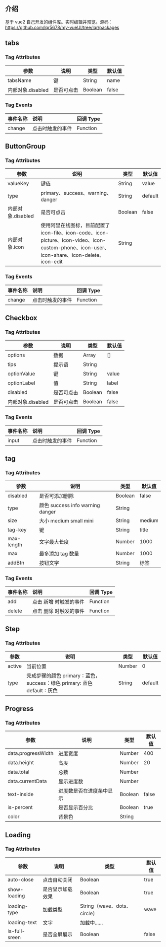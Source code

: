 ## 介绍

基于 vue2 自己开发的组件库。实时编辑并预览。源码：https://github.com/lqr5678/my-vueUI/tree/lqr/packages

## tabs

<vuep template="#myTabs"></vuep>

<script v-pre type="text/x-template" id="myTabs">
<template>
  <div>
    {{tab}}
    <my-tabs v-model="tab" :tabs="tabs" @change="change"></my-tabs>
  </div>
</template>
<script>
module.exports = {
  data () {
    return {
      tab: 0,
      tabs: [
        { name: '图片'},
        { name: '视频'},
        { name: '文件'},
        // { name: '代码', disabled: true },
      ]
    }
  },
  methods:{
    change(index, item){
      console.log(index)
      console.log(item)
    }
  }
}
</script>

### Tag Attributes

| 参数              | 说明       | 类型    | 默认值 |
| ----------------- | ---------- | ------- | ------ |
| tabsName          | 键         | String  | name   |
| 内部对象.disabled | 是否可点击 | Boolean | false  |

### Tag Events

| 事件名称 | 说明             | 回调 Type |
| :------- | :--------------- | :-------- |
| change   | 点击时触发的事件 | Function  |

## ButtonGroup

<vuep template="#myButtonGroup"></vuep>

<script v-pre type="text/x-template" id="myButtonGroup">
<template>
  <div>
    {{btnVal}}
    <my-button-group :buttons="buttonsList" v-model="btnVal" type="primary" @input="change"></my-button-group>
  </div>
</template>
<script>
module.exports = {
  data () {
    return {
      btnVal: 1,
      buttonsList: [
        { value: 1, name: '图片', icon: "icon-picture" },
        { value: 2, name: '视频', icon: "icon-video" },
        { value: 3, name: '文件', icon: "icon-file" },
        { value: 4, name: '代码', icon: "icon-code", disabled: true },
      ]
    }
  },
  methods:{
    change(itemVal){
      console.log(itemVal)
    }
  }
}
</script>

### Tag Attributes

| 参数     | 说明       | 类型    | 默认值 |
| -------- | ---------- | ------- | ------ |
| valueKey | 键值       | String  | value   |
| type | primary、success、warning、danger       | String  | default   |
| 内部对象.disabled | 是否可点击 | Boolean | false  |
| 内部对象.icon | 使用阿里在线图标，目前配置了icon-file、icon-code、icon-picture、icon-video、icon-custom-phone、icon-user、icon-share、icon-delete、icon-edit| String |   |

### Tag Events

| 事件名称 | 说明             | 回调 Type |
| :------- | :--------------- | :-------- |
| change   | 点击时触发的事件 | Function  |


## Checkbox

<vuep template="#myCheckbox"></vuep>

<script v-pre type="text/x-template" id="myCheckbox">
<template>
  <div>
    {{checkList}}
    <my-checkbox :options="optionsList" v-model="checkList" tips="我是提示语" @input="change"></my-checkbox>
  </div>
</template>
<script>
module.exports = {
  data () {
    return {
      checkList: [1,2],
      optionsList: [
        { value: 1, label: '图片', icon: "icon-picture" },
        { value: 2, label: '视频', icon: "icon-video" },
        { value: 3, label: '文件', icon: "icon-file" },
        // { value: 4, label: '代码', icon: "icon-code", disabled: true },
      ]
    }
  },
  methods:{
    change(itemVal){
      console.log(itemVal)
    }
  }
}
</script>

### Tag Attributes

| 参数              | 说明       | 类型    | 默认值 |
| ----------------- | ---------- | ------- | ------ |
| options           | 数据       | Array   | []     |
| tips              | 提示语     | String  |        |
| optionValue       | 键         | String  | value  |
| optionLabel       | 值         | String  | label  |
| disabled          | 是否可点击 | Boolean | false  |
| 内部对象.disabled | 是否可点击 | Boolean | false  |

### Tag Events

| 事件名称 | 说明             | 回调 Type |
| :------- | :--------------- | :-------- |
| input    | 点击时触发的事件 | Function  |

## tag

<vuep template="#myTag"></vuep>

<script v-pre type="text/x-template" id="myTag">
<template>
  <div>
    {{tag}}
    <my-tag v-model="tag" @add="addFn" @delete="deleteFn"></my-tag>
  </div>
</template>
<script>
module.exports = {
  data () {
    return {
      tag: [{"title": "标签1"}, {"title": "标签2"}]
    }
  },
  methods:{
    addFn(item){
      console.log(item)
    },
    deleteFn(item){
      console.log(item)
    }
  }
}
</script>

### Tag Attributes

| 参数       | 说明                             | 类型    | 默认值 |
| ---------- | -------------------------------- | ------- | ------ |
| disabled   | 是否可添加删除                   | Boolean | false  |
| type       | 颜色 success info warning danger | String  |        |
| size       | 大小 medium small mini           | String  | medium |
| tag-key    | 键                               | String  | title  |
| max-length | 文字最大长度                     | Number  | 1000   |
| max        | 最多添加 tag 数量                | Number  | 1000   |
| addBtn     | 按钮文字                         | String  | 标签   |

### Tag Events

| 事件名称 | 说明                   | 回调 Type |
| :------- | :--------------------- | :-------- |
| add      | 点击 新增 时触发的事件 | Function  |
| delete   | 点击 删除 时触发的事件 | Function  |

## Step

<vuep template="#myStep"></vuep>

<script v-pre type="text/x-template" id="myStep">
<template>
  <div>
    <my-step :active="active" type="success" :steps-list="stepsList"></my-step>
  </div>
</template>
<script>
module.exports = {
  data () {
    return {
      active: 0,
      stepsList: [
        { title: '标题1', desc: '我是描述一' },
        { title: '标题2', desc: '我是描述二' },
        { title: '标题3', desc: '我是描述三' },
        { title: '标题4', desc: '我是描述四' },
      ]
    }
  },
  methods:{
    add(item){
      console.log(item)
    },
    deleteFn(item){
      console.log(item)
    }
  }
}
</script>

### Tag Attributes

| 参数   | 说明                                                                    | 类型   | 默认值  |
| ------ | ----------------------------------------------------------------------- | ------ | ------- |
| active | 当前位置                                                                | Number | 0       |
| type   | 完成步骤的颜色 primary：蓝色，success：绿色 primary: 蓝色 default：灰色 | String | default |

## Progress

<vuep template="#myProgress"></vuep>

<script v-pre type="text/x-template" id="myProgress">
<template>
  <div>
    <my-progress :data="progressObj" :is-percent="false"></my-progress>
  </div>
</template>
<script>
module.exports = {
  data () {
    return {
      progressObj: {
        progressWidth: 100,
        height: '30',
        currentData: 50,
        total: 100,
      }
    }
  }
}
</script>

### Tag Attributes

| 参数               | 说明                     | 类型    | 默认值 |
| ------------------ | ------------------------ | ------- | ------ |
| data.progressWidth | 进度宽度                 | Number  | 400    |
| data.height        | 高度                     | Number  | 20     |
| data.total         | 总数                     | Number  |        |
| data.currentData   | 显示进度数               | Number  |        |
| text-inside        | 进度数是否在进度条中显示 | Boolean | false  |
| is-percent         | 是否显示百分比           | Boolean | true   |
| color              | 背景色                   | String  |        |

## Loading

<vuep template="#myLoading"></vuep>

<script v-pre type="text/x-template" id="myLoading">
<template>
  <div>
    <my-loading :is-full-sreen="false" loading-type="wave"></my-loading>
  </div>
</template>
<script>
</script>

### Tag Attributes

| 参数          | 说明             | 类型                         | 默认值 |
| ------------- | ---------------- | ---------------------------- | ------ |
| auto-close    | 点击自动关闭     | Boolean                      | true   |
| show-loading  | 是否显示加载效果 | Boolean                      | true   |
| loading-type  | 加载类型         | String（wave、dots、circle） | wave   |
| loading-text  | 文字             | 加载中......                 |        |
| is-full-sreen | 是否全屏展示     | Boolean                      | false  |
